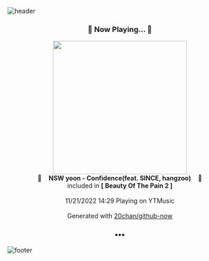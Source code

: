 ![header](https://capsule-render.vercel.app/api?type=wave&height=170&section=header&text=Hi.%20I'm%20SHIFT&fontColor=090707&fontAlignX=45&fontAlignY=65&fontSize=100)

<h3 align="center">🎵 Now Playing... 🎵</h3>
<p align="center">
  <a href="https://music.youtube.com/watch?v=k6ms6I3Ktmo">
    <img width="300" src="https://lh3.googleusercontent.com/9P4wO-NYp64i4mmhhaY5Er_2vKuwRQCbDpFawGKHaBYY4HaK11hO10_Its8KrHlBKAAt0VNmAXwvyTJv">
  </a>
  <br>
  🎵&nbsp&nbsp&nbsp <b>NSW yoon - Confidence(feat. SINCE, hangzoo)</b> &nbsp&nbsp&nbsp🎵
  <br>
  included in <b>[ Beauty Of The Pain 2 ]</b>
  
  <br />
  <br />
  11/21/2022 14:29 Playing on YTMusic
  <br />
  <br />
  Generated with <a href="https://github.com/20chan/github-now">20chan/github-now</a>
</p>

<h3 align="center">•••</h3>

![footer](https://capsule-render.vercel.app/api?type=wave&height=150&section=footer)

